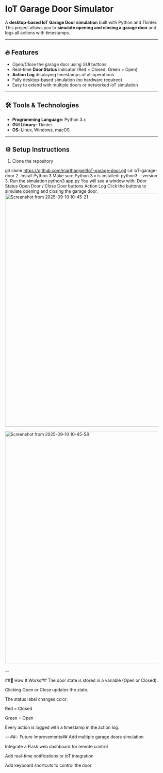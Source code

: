 # IoT Garage Door Simulator

A **desktop-based IoT Garage Door simulation** built with Python and Tkinter.  
This project allows you to **simulate opening and closing a garage door** and logs all actions with timestamps.

---

## 🔥 Features

- Open/Close the garage door using GUI buttons  
- Real-time **Door Status** indicator (Red = Closed, Green = Open)  
- **Action Log** displaying timestamps of all operations  
- Fully desktop-based simulation (no hardware required)  
- Easy to extend with multiple doors or networked IoT simulation  

---

## 🛠 Tools & Technologies

- **Programming Language:** Python 3.x  
- **GUI Library:** Tkinter  
- **OS:** Linux, Windows, macOS  

---

## ⚙️ Setup Instructions
 1. Clone the repository

git clone https://github.com/marthanjoel/IoT-garage-door.git
cd IoT-garage-door
2. Install Python 3
Make sure Python 3.x is installed:
python3 --version
3. Run the simulation
python3 app.py
You will see a window with:
Door Status
Open Door / Close Door buttons
Action Log
Click the buttons to simulate opening and closing the garage door.
<img width="1366" height="768" alt="Screenshot from 2025-09-10 10-45-21" src="https://github.com/user-attachments/assets/07d124e9-3080-4266-8125-da10932abb03" />

<img width="1366" height="768" alt="Screenshot from 2025-09-10 10-45-58" src="https://github.com/user-attachments/assets/a2a36e03-b39a-4283-b2fe-6eff8ac68359" />

--

##🧩 How It Works##
The door state is stored in a variable (Open or Closed).

Clicking Open or Close updates the state.

The status label changes color:

Red = Closed

Green = Open

Every action is logged with a timestamp in the action log.


--
##💡 Future Improvements##
Add multiple garage doors simulation

Integrate a Flask web dashboard for remote control

Add real-time notifications or IoT integration


Add keyboard shortcuts to control the door
